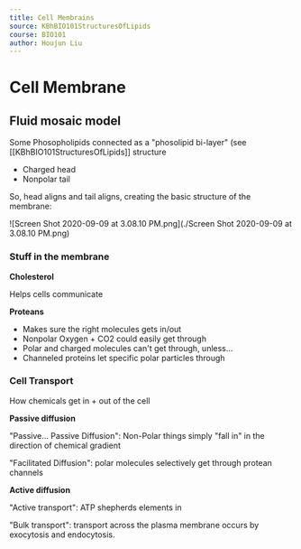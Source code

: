```yaml
---
title: Cell Membrains
source: KBhBIO101StructuresOfLipids 
course: BIO101
author: Houjun Liu
---
```


# Cell Membrane
## Fluid mosaic model

Some Phosopholipids connected as a "phosolipid bi-layer" (see [[KBhBIO101StructuresOfLipids]] structure 

- Charged head
- Nonpolar tail

So, head aligns and tail aligns, creating the basic structure of the membrane:

![Screen Shot 2020-09-09 at 3.08.10 PM.png](./Screen Shot 2020-09-09 at 3.08.10 PM.png)

### Stuff in the membrane
**Cholesterol**

Helps cells communicate

**Proteans**

- Makes sure the right molecules gets in/out
- Nonpolar Oxygen + CO2 could easily get through
- Polar and charged molecules can't get through, unless...
- Channeled proteins let specific polar particles through

### Cell Transport
How chemicals get in + out of the cell

**Passive diffusion**

"Passive… Passive Diffusion": Non-Polar things simply "fall in" in the direction of chemical gradient

"Facilitated Diffusion": polar molecules selectively get through protean channels

**Active diffusion**

"Active transport": ATP shepherds elements in  

"Bulk transport": transport across the plasma membrane occurs by exocytosis and endocytosis. 
